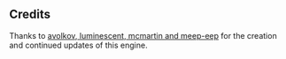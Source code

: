 ## Credits

Thanks to [avolkov, luminescent, mcmartin and meep-eep](https://sourceforge.net/p/sc2/uqm/ci/main/tree/) for the creation and continued updates of this engine.

